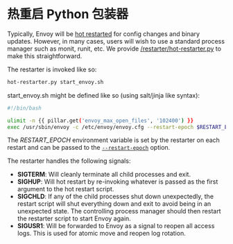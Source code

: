 热重启 Python 包装器
==========================

Typically, Envoy will be [hot restarted](../intro/arch_overview/hot_restart.md#arch-overview-hot-restart) for config changes and binary updates. However, in many cases, users will wish to use a standard process manager such as monit, runit, etc. We provide [/restarter/hot-restarter.py](https://github.com/envoyproxy/envoy/blob/master//restarter/hot-restarter.py) to make this straightforward.

The restarter is invoked like so:

```bash
hot-restarter.py start_envoy.sh
```

start_envoy.sh might be defined like so (using salt/jinja like syntax):

```bash
#!/bin/bash

ulimit -n {{ pillar.get('envoy_max_open_files', '102400') }}
exec /usr/sbin/envoy -c /etc/envoy/envoy.cfg --restart-epoch $RESTART_EPOCH --service-cluster {{ grains['cluster_name'] }} --service-node {{ grains['service_node'] }} --service-zone {{ grains.get('ec2_availability-zone', 'unknown') }}
```

The *RESTART_EPOCH* environment variable is set by the restarter on each restart and can be passed to the [`--restart-epoch`](cli.md#cmdoption-restart-epoch) option.

The restarter handles the following signals:

- **SIGTERM**: Will cleanly terminate all child processes and exit.
- **SIGHUP**: Will hot restart by re-invoking whatever is passed as the first argument to the hot restart script.
- **SIGCHLD**: If any of the child processes shut down unexpectedly, the restart script will shut everything down and exit to avoid being in an unexpected state. The controlling process manager should then restart the restarter script to start Envoy again.
- **SIGUSR1**: Will be forwarded to Envoy as a signal to reopen all access logs. This is used for atomic move and reopen log rotation.